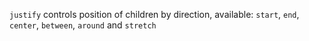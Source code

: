 `justify` controls position of children by direction, available: `start`, `end`, `center`, `between`, `around` and `stretch`
